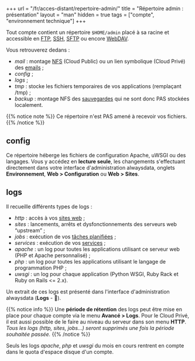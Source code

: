 +++
url = "/fr/acces-distant/repertoire-admin/"
title = "Répertoire admin : présentation"
layout = "man"
hidden = true
tags = ["compte", "environnement technique"]
+++

Tout compte contient un répertoire `$HOME/admin` placé à sa racine et accessible en [FTP](remote-access/ftp), [SSH](remote-access/ssh), [SFTP](remote-access/sftp) ou encore [WebDAV](remote-access/webdav). 

Vous retrouverez dedans :

- _mail_ : montage [NFS](https://fr.wikipedia.org/wiki/Network_File_System) (Cloud Public) ou un lien symbolique (Cloud Privé) des [emails](e-mails) ;
- _config_ ;
- _logs_ ;
- _tmp_ : stocke les fichiers temporaires de vos applications (remplaçant /tmp) ;
- _backup_ : montage NFS des [sauvegardes](backups) qui ne sont donc PAS stockées localement.

{{% notice note %}}
Ce répertoire n'est PAS amené à recevoir vos fichiers.
{{% /notice %}}

## config

Ce répertoire héberge les fichiers de configuration Apache, uWSGI ou des langages. Vous y accédez en **lecture seule**, les changements s'effectuant directement dans votre interface d'administration alwaysdata, onglets **Environnement**, **Web > Configuration** ou **Web > Sites**.

## logs

Il recueille différents types de logs :

- _http_ : accès à vos [sites web](sites) ;
- _sites_ : lancements, arrêts et dysfonctionnements des serveurs web “upstream” ;
- _jobs_ : exécution de vos [tâches planifiées](tasks) ;
- _services_ : exécution de vos [services](services) ;
- _apache_ : un log pour toutes les applications utilisant ce serveur web (PHP et Apache personnalisé) ;
- _php_ : un log pour toutes les applications utilisant le langage de programmation PHP ;
- _uwsgi_ : un log pour chaque application (Python WSGI, Ruby Rack et Ruby on Rails <= 2.x).

Un extrait de ces logs est présenté dans l'interface d'administration alwaysdata (**Logs** - 📄).

{{% notice info %}}
Une **période de rétention** des logs peut être mise en place pour chaque compte via le menu **Avancé > Logs**. Pour le Cloud Privé, il est aussi possible de le faire au niveau du serveur dans son menu **HTTP**.
*Tous les logs (http, sites, jobs...) seront supprimés une fois la période souhaitée passée.*
{{% /notice %}}

Seuls les logs *apache*, *php* et *uwsgi* du mois en cours rentrent en compte dans le quota d'espace disque d'un compte.
